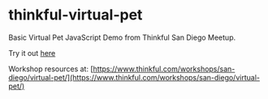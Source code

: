 # thinkful-virtual-pet
Basic Virtual Pet JavaScript Demo from Thinkful San Diego Meetup.

Try it out [here](https://simonprickett.github.io/thinkful-virtual-pet/)

Workshop resources at: [https://www.thinkful.com/workshops/san-diego/virtual-pet/](https://www.thinkful.com/workshops/san-diego/virtual-pet/)
